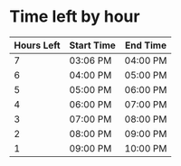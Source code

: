 # Time left by hour

| Hours Left | Start Time | End Time |
|------------|------------|----------|
| 7 | 03:06 PM | 04:00 PM |
| 6 | 04:00 PM | 05:00 PM |
| 5 | 05:00 PM | 06:00 PM |
| 4 | 06:00 PM | 07:00 PM |
| 3 | 07:00 PM | 08:00 PM |
| 2 | 08:00 PM | 09:00 PM |
| 1 | 09:00 PM | 10:00 PM |
